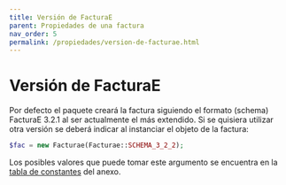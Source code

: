 ```yaml
---
title: Versión de FacturaE
parent: Propiedades de una factura
nav_order: 5
permalink: /propiedades/version-de-facturae.html
---
```


# Versión de FacturaE
Por defecto el paquete creará la factura siguiendo el formato (schema) FacturaE 3.2.1 al ser actualmente el más extendido. Si se quisiera utilizar otra versión se deberá indicar al instanciar el objeto de la factura:
```php
$fac = new Facturae(Facturae::SCHEMA_3_2_2);
```

Los posibles valores que puede tomar este argumento se encuentra en la [tabla de constantes](../anexos/constantes.html#formatos-de-facturae) del anexo.
